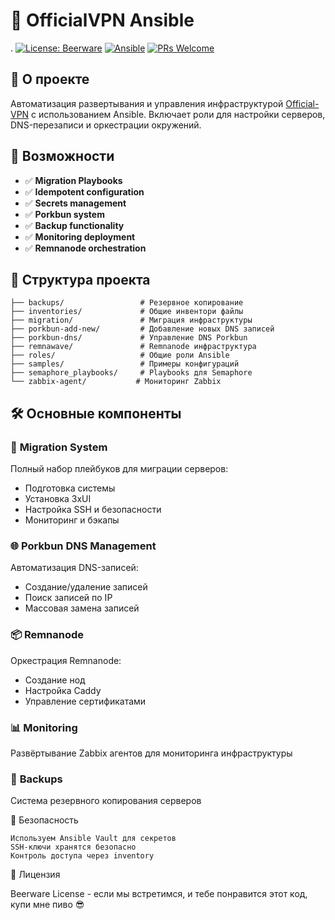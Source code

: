 # 🚀 OfficialVPN Ansible
.
[![License: Beerware](https://img.shields.io/badge/License-Beerware-orange.svg)](https://spdx.org/licenses/Beerware.html)
[![Ansible](https://img.shields.io/badge/Ansible-2.17%2B-red.svg)](https://www.ansible.com/)
[![PRs Welcome](https://img.shields.io/badge/PRs-welcome-brightgreen.svg)](CONTRIBUTING.md)

## 📖 О проекте

Автоматизация развертывания и управления инфраструктурой [Official-VPN](https://officialbot.org/) с использованием Ansible. Включает роли для настройки серверов, DNS-перезаписи и оркестрации окружений.

## 🎯 Возможности

- ✅ **Migration Playbooks**
- ✅ **Idempotent configuration**
- ✅ **Secrets management**
- ✅ **Porkbun system**
- ✅ **Backup functionality**
- ✅ **Monitoring deployment**
- ✅ **Remnanode orchestration**

## 📁 Структура проекта

``` 
├── backups/                 # Резервное копирование
├── inventories/             # Общие инвентори файлы
├── migration/               # Миграция инфраструктуры
├── porkbun-add-new/         # Добавление новых DNS записей
├── porkbun-dns/             # Управление DNS Porkbun
├── remnawave/               # Remnanode инфраструктура
├── roles/                   # Общие роли Ansible
├── samples/                 # Примеры конфигураций
├── semaphore_playbooks/     # Playbooks для Semaphore
└── zabbix-agent/           # Мониторинг Zabbix
```

## 🛠 Основные компоненты

### 🔄 **Migration System**
Полный набор плейбуков для миграции серверов:
- Подготовка системы
- Установка 3xUI
- Настройка SSH и безопасности
- Мониторинг и бэкапы

### 🌐 **Porkbun DNS Management**
Автоматизация DNS-записей:
- Создание/удаление записей
- Поиск записей по IP
- Массовая замена записей

### 📦 **Remnanode**
Оркестрация Remnanode:
- Создание нод
- Настройка Caddy
- Управление сертификатами

### 📊 **Monitoring**
Развёртывание Zabbix агентов для мониторинга инфраструктуры

### 💾 **Backups**
Система резервного копирования серверов

🔐 Безопасность

    Используем Ansible Vault для секретов
    SSH-ключи хранятся безопасно
    Контроль доступа через inventory


📄 Лицензия

Beerware License  - если мы встретимся, и тебе понравится этот код, купи мне пиво 😎
